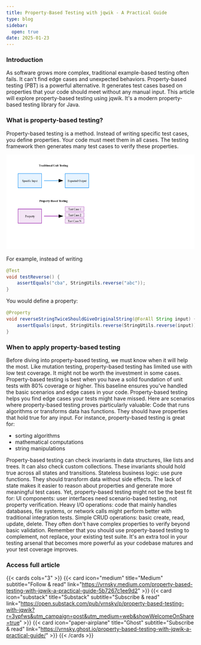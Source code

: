 ```yaml
---
title: Property-Based Testing with jqwik - A Practical Guide
type: blog
sidebar:
  open: true
date: 2025-01-23
---
```


### Introduction
As software grows more complex, traditional example-based testing often fails.
It can't find edge cases and unexpected behaviors. Property-based testing (PBT)
is a powerful alternative. It generates test cases based on properties that
your code should meet without any manual input. This article will explore
property-based testing using jqwik. It's a modern property-based testing library
for Java.

### What is property-based testing?
Property-based testing is a method. Instead of writing specific test cases,
you define properties. Your code must meet them in all cases. The testing
framework then generates many test cases to verify these properties.

![Unit testing vs property based testing](./jqwik1.png)

For example, instead of writing

```java
@Test
void testReverse() {
    assertEquals("cba", StringUtils.reverse("abc"));
}
```

You would define a property:
```java
@Property
void reverseStringTwiceShouldGiveOriginalString(@ForAll String input) {
    assertEquals(input, StringUtils.reverse(StringUtils.reverse(input)));
}
```

### When to apply property-based testing
Before diving into property-based testing, we must know when it will help the most.
Like mutation testing, property-based testing has limited use with low test coverage.
It might not be worth the investment in some cases.
Property-based testing is best when you have a solid foundation of unit
tests with 80% coverage or higher. This baseline ensures you've handled
the basic scenarios and edge cases in your code. Property-based testing helps you find edge cases your tests might have missed.
Here are scenarios where property-based testing proves particularly valuable:
Code that runs algorithms or transforms data has functions.
They should have properties that hold true for any input.
For instance, property-based testing is great for:
- sorting algorithms
- mathematical computations
- string manipulations

Property-based testing can check invariants in data structures, like
lists and trees. It can also check custom collections. These invariants
should hold true across all states and transitions.
Stateless business logic: use pure functions. They should transform data
without side effects. The lack of state makes it easier to reason about properties and generate more meaningful test cases.
Yet, property-based testing might not be the best fit for:
UI components: user interfaces need scenario-based testing, not property verification.
Heavy I/O operations: code that mainly handles databases, file systems,
or network calls might perform better with traditional integration tests.
Simple CRUD operations: basic create, read, update, delete.
They often don't have complex properties to verify beyond basic validation.
Remember that you should use property-based testing to complement,
not replace, your existing test suite. It's an extra tool in your testing arsenal
that becomes more powerful as your codebase matures and your test coverage improves.


### Access full article
{{< cards cols="3" >}}
{{< card icon="medium" title="Medium" subtitle="Follow & read" link="https://vrnsky.medium.com/property-based-testing-with-jqwik-a-practical-guide-5b7267c1ee9d2" >}}
{{< card icon="substack" title="Substack" subtitle="Subscribe & read" link="https://open.substack.com/pub/vrnsky/p/property-based-testing-with-jqwik?r=3ypfws&utm_campaign=post&utm_medium=web&showWelcomeOnShare=true" >}}
{{< card icon="paper-airplane" title="Ghost" subtitle="Subscribe & read" link="https://vrnsky.ghost.io/property-based-testing-with-jqwik-a-practical-guide/"  >}}
{{< /cards >}}
